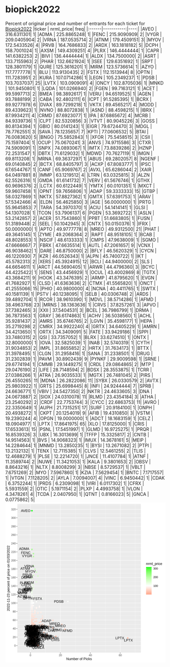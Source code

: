 # biopick2022
Percent of original price and number of entrants for each ticket for [Biopick2022](https://twitter.com/hashtag/Biopick2022)
|ticker |  nrml_price| freq|
|:------|-----------:|----:|
|AVEO   | 316.6311301|    1|
|ADMA   | 225.8865248|    1|
|FENC   | 215.9090909|    2|
|VYGR   | 209.0405904|    2|
|VRNA   | 187.0535714|    2|
|ATNM   | 179.4509151|    3|
|MYOV   | 172.5433526|    4|
|PRVB   | 164.7686833|    2|
|ARDX   | 163.1818182|    5|
|DCPH   | 158.7001024|    1|
|AXSM   | 149.4309251|    4|
|PLRX   | 146.4444444|    1|
|CAPR   | 141.6382253|    2|
|BIVI   | 136.4444444|    1|
|ALDX   | 134.7500000|    2|
|ASRT   | 133.7155963|    2|
|PHAR   | 132.6621924|    1|
|ISEE   | 129.6351692|    1|
|SRPT   | 128.3801179|    1|
|QURE   | 125.3616201|    1|
|MIRM   | 123.5736614|    1|
|AZYO   | 117.7777778|    1|
|BLU    | 113.9130435|    2|
|FSTX   | 112.1513944|    8|
|OPTN   | 111.7283951|    2|
|KURA   | 107.0714286|    1|
|LEGN   | 105.2349237|    1|
|PDSB   | 103.7037037|   25|
|LVTX   | 103.0909091|    4|
|ONCY   | 102.8705036|    1|
|MNKD   | 101.9450801|    1|
|LQDA   | 101.0266940|    2|
|FGEN   |  99.7163121|    1|
|ACET   |  99.5997713|    2|
|BMEA   |  98.3892617|    1|
|VERU   |  94.6519525|    1|
|AGEN   |  93.7888199|    2|
|CABA   |  92.4802111|    6|
|ICPT   |  91.5285395|    1|
|BCRX   |  89.9277978|    6|
|DVAX   |  89.7299218|    1|
|VKTX   |  89.4565217|    4|
|MODD   |  89.4339623|    1|
|NVNO   |  88.8072838|    1|
|ASND   |  88.4598215|    1|
|IBRX   |  87.9934211|    4|
|CRMD   |  87.6923077|    1|
|IPA    |  87.6865672|    4|
|MCRB   |  84.9339736|    1|
|CLPT   |  82.5320856|    3|
|VTVT   |  80.9045226|    3|
|GOSS   |  80.8134394|    1|
|GBIO   |  80.0141243|    1|
|EIGR   |  79.6724470|    3|
|MDGL   |  78.7762551|    3|
|SAVA   |  78.1235657|    7|
|KPTI   |  77.0606532|    5|
|BTAI   |  76.0083620|    5|
|BNGO   |  75.5852843|    1|
|XFOR   |  75.5458515|    3|
|CSII   |  75.1597404|    1|
|OCUP   |  75.0670241|    3|
|ANVS   |  74.9715586|    3|
|CTXR   |  74.5909091|    1|
|SNPX   |  74.0893067|    1|
|IMTX   |  73.8839286|    2|
|HZNP   |  72.2531547|    1|
|DBTX   |  71.6129032|    1|
|MDWD   |  70.7627119|    1|
|IMGN   |  69.8113208|    1|
|MRNA   |  69.3637297|    1|
|ABUS   |  69.2802057|    8|
|NGENF  |  69.0140845|    2|
|BCTX   |  68.8405797|    3|
|ACXP   |  67.8083777|    1|
|IPSC   |  67.6544767|    1|
|CANF   |  65.9069767|    2|
|AVXL   |  65.6286044|    2|
|XAIR   |  64.0497881|    8|
|IMMP   |  63.1219512|    4|
|LTRN   |  63.0325815|    3|
|ALZN   |  62.5526316|    1|
|GMDA   |  61.6141732|    7|
|VERV   |  61.5676746|    1|
|GTHX   |  60.9696376|    2|
|LCTX   |  60.6122449|    1|
|YMTX   |  60.0101351|    1|
|MXCT   |  59.9607458|    1|
|OPNT   |  59.7656806|    1|
|ADAP   |  59.3333333|   15|
|GTBP   |  58.0327869|    1|
|NKTX   |  57.8827362|    1|
|GMTX   |  57.6391753|    1|
|ARAV   |  57.5342466|    4|
|ELDN   |  56.4625850|    3|
|AGE    |  56.0000000|    1|
|PRTG   |  55.9645853|    7|
|TARA   |  54.3970370|    1|
|ACIU   |  54.1414141|    1|
|GLSI   |  54.1307028|    1|
|TCON   |  53.7906137|    6|
|PGEN   |  53.3692722|    1|
|ASLN   |  53.2142857|    2|
|ACER   |  51.7543860|    1|
|PPBT   |  51.6683805|    1|
|FUSN   |  51.3189448|    2|
|SEEL   |  50.1042945|    3|
|CNTX   |  50.0150376|    1|
|IFRX   |  50.0000000|    1|
|APTO   |  49.9777778|    8|
|MREO   |  49.9312500|   21|
|PHAT   |  49.3645145|    1|
|ZYME   |  49.2068364|    2|
|RAPT   |  48.9518105|    1|
|BCAB   |  48.8028553|    1|
|NSCIF  |  48.6133333|    1|
|CMPS   |  47.9638009|    1|
|SGMO   |  47.6666667|    7|
|FBRX   |  47.6635514|    1|
|AUTL   |  47.2061657|    9|
|VCNX   |  46.9038462|    1|
|DARE   |  46.8750000|    2|
|BFLY   |  46.5620329|    1|
|CYCN   |  46.1220930|    7|
|KZR    |  46.0526343|    1|
|ALPN   |  45.7400722|    1|
|IKT    |  45.5782313|    2|
|XERS   |  45.3924915|   12|
|BCLI   |  44.9400000|    2|
|SLS    |  44.6654611|    1|
|ARCT   |  44.5690405|    1|
|ARWR   |  44.4796360|    3|
|BCYC   |  44.4225422|    1|
|SENS   |  43.4456929|    1|
|OCUL   |  43.4002869|    8|
|TGTX   |  43.3684211|    9|
|HOOK   |  43.3476395|    2|
|ARMP   |  41.8795620|    1|
|EVGN   |  41.7682927|    1|
|CLSD   |  41.6363636|    2|
|CTMX   |  41.5565820|    1|
|ONCT   |  41.2555066|   15|
|PHIO   |  40.9800000|    4|
|NCNA   |  40.4411765|    1|
|SWTX   |  40.1581139|    1|
|PSTV   |  40.1238095|    1|
|SELB   |  40.0306748|    2|
|ARDS   |  39.4892704|    1|
|RCOR   |  38.9610390|    1|
|MDVL   |  38.5714286|    1|
|AFMD   |  38.4963768|   23|
|MRNS   |  38.1363636|    1|
|CRVS   |  37.8257261|    3|
|APVO   |  37.7382465|    3|
|XXII   |  37.5404531|    3|
|BCEL   |  36.7986799|    1|
|DRMA   |  36.7873563|    1|
|GRAY   |  36.6174863|    1|
|ACHV   |  36.5038560|    1|
|ACHL   |  35.9281437|    2|
|AMRS   |  35.6746765|    2|
|LGVN   |  35.4598177|    1|
|HEPA   |  35.2719298|    2|
|CMRX   |  34.9922240|    4|
|GRTX   |  34.6405229|    1|
|AMRN   |  34.4213650|    1|
|ORTX   |  34.3409091|    5|
|FATE   |  33.9429186|    1|
|SPPI   |  33.7480315|    2|
|QSI    |  33.7357052|    1|
|BLRX   |  33.6274510|    1|
|ONTX   |  32.8000000|    1|
|IOVA   |  32.5825039|    1|
|INAB   |  32.5740319|    1|
|CYTH   |  31.9034853|    2|
|IMPL   |  31.8655852|    2|
|HRTX   |  31.7634173|    1|
|BTTX   |  31.3978495|    1|
|CLGN   |  31.2958416|    1|
|SANA   |  31.2338501|    1|
|DRUG   |  31.2302839|    1|
|PAVM   |  30.8902439|    9|
|PYNKF  |  29.9009598|    1|
|SRNE   |  29.6774194|    1|
|CMMB   |  29.1449275|    1|
|CRDL   |  29.0864865|    2|
|MTP    |  29.0476190|    2|
|LIFE   |  28.7148594|    2|
|BDSX   |  28.3553875|    1|
|TCRR   |  27.0386266|    1|
|ATRA   |  26.9035533|    1|
|MGTX   |  26.7481045|    2|
|PIRS   |  26.4550265|   11|
|MDNA   |  26.2822086|   11|
|SYBX   |  26.0330579|    2|
|AVTX   |  25.9803922|    1|
|GRTS   |  25.6998445|    8|
|INFI   |  24.9244444|    7|
|SPRB   |  24.6636771|    1|
|VBIV   |  24.5427350|    2|
|NKTR   |  24.4633605|    3|
|DNA    |  24.0673887|    2|
|SIOX   |  24.0310078|   11|
|RLMD   |  23.4354184|    3|
|ATHA   |  23.2540292|    2|
|CRDF   |  22.7753744|    3|
|CYCC   |  22.6863753|   11|
|AVRO   |  22.3350649|    1|
|AUPH   |  21.7315251|   17|
|SURF   |  20.9184100|    1|
|ONPH   |  20.4938272|    1|
|CKPT   |  20.1254019|    9|
|AFIB   |  19.4310850|    3|
|VSTM   |  19.2390244|    4|
|OPGN   |  19.0000000|    1|
|ADCT   |  18.1683159|    1|
|CELZ   |  18.0904977|    1|
|LPTX   |  17.8641975|   65|
|XLO    |  17.8125000|    1|
|CRIS   |  17.6533613|   15|
|PSNL   |  17.5451997|    1|
|GLMD   |  16.9725275|    1|
|PRQR   |  16.8539326|    3|
|UBX    |  16.3013699|    1|
|TFFP   |  15.3325817|    2|
|CNTB   |  14.9514563|    1|
|BVS    |  14.9068323|    1|
|IMUX   |  14.3678161|    5|
|MEIP   |  14.2284644|    1|
|MNMD   |  13.2850235|    1|
|BYSI   |  13.2671082|    2|
|PTPI   |  13.2132132|    1|
|TENX   |  12.7115385|    1|
|CLVS   |  12.5461255|    2|
|TLIS   |  12.4688279|    1|
|PLSE   |  12.2214720|    1|
|JNCE   |  11.4107784|    1|
|ATNF   |  11.3589744|    2|
|NUWE   |  11.3421053|    1|
|KALA   |   9.3801653|    2|
|OBSV   |   8.8643216|    1|
|NLTX   |   8.8008299|    3|
|NBSE   |   8.5729537|    1|
|VBLT   |   7.6751269|    2|
|MYO    |   7.5967860|    1|
|KZIA   |   7.5629454|    1|
|BNTC   |   7.1717557|    1|
|VTGN   |   7.1128205|    2|
|AYLA   |   7.0094007|    4|
|VINC   |   6.9450442|    1|
|CDAK   |   6.3752244|    1|
|PRDS   |   6.2309098|    1|
|VIRI   |   6.0117302|    1|
|CFRX   |   5.5931559|    2|
|OTIC   |   5.1971154|    2|
|PLXP   |   4.4993758|    1|
|VLON   |   4.3478261|    4|
|TCDA   |   2.0407950|    1|
|QTNT   |   0.8166023|    5|
|GNCA   |   0.0775862|    5|
![retvspicks](biopicks.png?raw=true)

